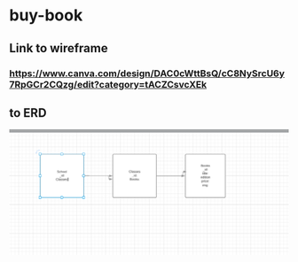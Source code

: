 # buy-book

## Link to wireframe 
### https://www.canva.com/design/DAC0cWttBsQ/cC8NySrcU6y7RpGCr2CQzg/edit?category=tACZCsvcXEk

## to ERD 

![Screenshot](https://github.com/Dereje24/buy-book/blob/master/Screen%20Shot%202018-04-09%20at%201.00.36%20AM.png)
